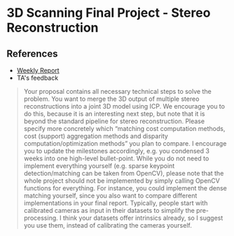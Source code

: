 # 3D Scanning Final Project - Stereo Reconstruction
## References
* [Weekly Report](https://docs.google.com/document/d/1K6K0ElHKk27aSyPWNIXJ57GBT3060mLvXEGucMk_U0U/edit)
* TA's feedback
> Your proposal contains all necessary technical steps to solve the problem. 
You want to merge the 3D output of multiple stereo reconstructions into a joint 3D model using ICP. We encourage you to do this, because it is an interesting next step, but note that it is beyond the standard pipeline for stereo reconstruction.
Please specify more concretely which “matching cost computation methods, cost (support) aggregation methods and disparity computation/optimization methods” you plan to compare. I encourage you to update the milestones accordingly, e.g. you condensed 3 weeks into one high-level bullet-point.
While you do not need to implement everything yourself (e.g. sparse keypoint detection/matching can be taken from OpenCV), please note that the whole project should not be implemented by simply calling OpenCV functions for everything. For instance, you could implement the dense matching yourself, since you also want to compare different implementations in your final report.
Typically, people start with calibrated cameras as input in their datasets to simplify the pre-processing. I think your datasets offer intrinsics already, so I suggest you use them, instead of calibrating the cameras yourself.

